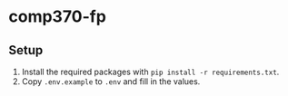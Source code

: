 # comp370-fp

## Setup
1. Install the required packages with `pip install -r requirements.txt`.
2. Copy `.env.example` to `.env` and fill in the values.